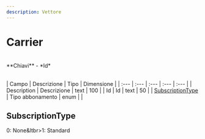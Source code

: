 ```yaml
---
description: Vettore
---
```

# Carrier

<br>
**Chiavi**
- *Id*
<br><br>

| Campo | Descrizione | Tipo | Dimensione | 
| :--- | :--- | :--- | :--- | :--- |
| Description | Descrizione | text | 100 |
| Id | Id | text | 50 |
| [SubscriptionType](#subscriptiontype) | Tipo abbonamento | enum |  |

SubscriptionType
---
0: None&ltbr&gt;1: Standard


